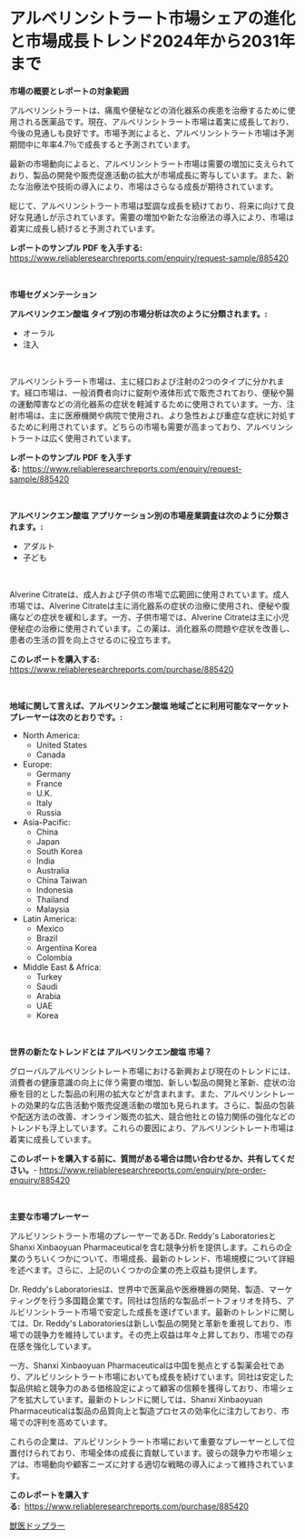 <p><h1>アルベリンシトラート市場シェアの進化と市場成長トレンド2024年から2031年まで</h1></p><p><strong>市場の概要とレポートの対象範囲</strong></p>
<p><p>アルベリンシトラートは、痛風や便秘などの消化器系の疾患を治療するために使用される医薬品です。現在、アルベリンシトラート市場は着実に成長しており、今後の見通しも良好です。市場予測によると、アルベリンシトラート市場は予測期間中に年率4.7％で成長すると予測されています。</p><p>最新の市場動向によると、アルベリンシトラート市場は需要の増加に支えられており、製品の開発や販売促進活動の拡大が市場成長に寄与しています。また、新たな治療法や技術の導入により、市場はさらなる成長が期待されています。</p><p>総じて、アルベリンシトラート市場は堅調な成長を続けており、将来に向けて良好な見通しが示されています。需要の増加や新たな治療法の導入により、市場は着実に成長し続けると予測されています。</p></p>
<p><strong>レポートのサンプル PDF を入手する:</strong> <a href="https://www.reliableresearchreports.com/enquiry/request-sample/885420">https://www.reliableresearchreports.com/enquiry/request-sample/885420</a></p>
<p>&nbsp;</p>
<p><strong>市場セグメンテーション</strong></p>
<p><strong>アルベリンクエン酸塩 タイプ別の市場分析は次のように分類されます。:</strong></p>
<p><ul><li>オーラル</li><li>注入</li></ul></p>
<p>&nbsp;</p>
<p><p>アルベリンシトラート市場は、主に経口および注射の2つのタイプに分かれます。経口市場は、一般消費者向けに錠剤や液体形式で販売されており、便秘や腸の運動障害などの消化器系の症状を軽減するために使用されています。一方、注射市場は、主に医療機関や病院で使用され、より急性および重症な症状に対処するために利用されています。どちらの市場も需要が高まっており、アルベリンシトラートは広く使用されています。</p></p>
<p><strong>レポートのサンプル PDF を入手する:</strong>&nbsp;<a href="https://www.reliableresearchreports.com/enquiry/request-sample/885420">https://www.reliableresearchreports.com/enquiry/request-sample/885420</a></p>
<p>&nbsp;</p>
<p><strong> アルベリンクエン酸塩 アプリケーション別の市場産業調査は次のように分類されます。:</strong></p>
<p><ul><li>アダルト</li><li>子ども</li></ul></p>
<p>&nbsp;</p>
<p><p>Alverine Citrateは、成人および子供の市場で広範囲に使用されています。成人市場では、Alverine Citrateは主に消化器系の症状の治療に使用され、便秘や腹痛などの症状を緩和します。一方、子供市場では、Alverine Citrateは主に小児便秘症の治療に使用されています。この薬は、消化器系の問題や症状を改善し、患者の生活の質を向上させるのに役立ちます。</p></p>
<p><strong>このレポートを購入する:</strong>&nbsp; <a href="https://www.reliableresearchreports.com/purchase/885420">https://www.reliableresearchreports.com/purchase/885420</a></p>
<p>&nbsp;</p>
<p><strong>地域に関して言えば、アルベリンクエン酸塩 地域ごとに利用可能なマーケットプレーヤーは次のとおりです。:</strong></p>
<p><ul>
    <li>
        North America:
        <ul>
            <li>United States</li>
            <li>Canada</li>
        </ul>
    </li>
    <li>
        Europe:
        <ul>
            <li>Germany</li>
            <li>France</li>
            <li>U.K.</li>
            <li>Italy</li>
            <li>Russia</li>
        </ul>
    </li>
    <li>
        Asia-Pacific:
        <ul>
            <li>China</li>
            <li>Japan</li>
            <li>South Korea</li>
            <li>India</li>
            <li>Australia</li>
            <li>China Taiwan</li>
            <li>Indonesia</li>
            <li>Thailand</li>
            <li>Malaysia</li>
        </ul>
    </li>
    <li>
        Latin America:
        <ul>
            <li>Mexico</li>
            <li>Brazil</li>
            <li>Argentina Korea</li>
            <li>Colombia</li>
        </ul>
    </li>
    <li>
        Middle East & Africa:
        <ul>
            <li>Turkey</li>
            <li>Saudi</li>
            <li>Arabia</li>
            <li>UAE</li>
            <li>Korea</li>
        </ul>
    </li>
    </ul></p>
<p>&nbsp;</p>
<p><strong>世界の新たなトレンドとは アルベリンクエン酸塩 市場？</strong></p>
<p><p>グローバルアルベリンシトレート市場における新興および現在のトレンドには、消費者の健康意識の向上に伴う需要の増加、新しい製品の開発と革新、症状の治療を目的とした製品の利用の拡大などが含まれます。また、アルベリンシトレートの効果的な広告活動や販売促進活動の増加も見られます。さらに、製品の包装や配送方法の改善、オンライン販売の拡大、競合他社との協力関係の強化などのトレンドも浮上しています。これらの要因により、アルベリンシトレート市場は着実に成長しています。</p></p>
<p><strong>このレポートを購入する前に、質問がある場合は問い合わせるか、共有してください。</strong>- <a href="https://www.reliableresearchreports.com/enquiry/pre-order-enquiry/885420">https://www.reliableresearchreports.com/enquiry/pre-order-enquiry/885420</a></p>
<p>&nbsp;</p>
<p><strong>主要な市場プレーヤー</strong></p>
<p><p>アルビリンシトラート市場のプレーヤーであるDr. Reddy's LaboratoriesとShanxi Xinbaoyuan Pharmaceuticalを含む競争分析を提供します。これらの企業のうちいくつかについて、市場成長、最新のトレンド、市場規模について詳細を述べます。さらに、上記のいくつかの企業の売上収益も提供します。</p><p>Dr. Reddy's Laboratoriesは、世界中で医薬品や医療機器の開発、製造、マーケティングを行う多国籍企業です。同社は包括的な製品ポートフォリオを持ち、アルビリンシトラート市場で安定した成長を遂げています。最新のトレンドに関しては、Dr. Reddy's Laboratoriesは新しい製品の開発と革新を重視しており、市場での競争力を維持しています。その売上収益は年々上昇しており、市場での存在感を強化しています。</p><p>一方、Shanxi Xinbaoyuan Pharmaceuticalは中国を拠点とする製薬会社であり、アルビリンシトラート市場においても成長を続けています。同社は安定した製品供給と競争力のある価格設定によって顧客の信頼を獲得しており、市場シェアを拡大しています。最新のトレンドに関しては、Shanxi Xinbaoyuan Pharmaceuticalは製品の品質向上と製造プロセスの効率化に注力しており、市場での評判を高めています。</p><p>これらの企業は、アルビリンシトラート市場において重要なプレーヤーとして位置付けられており、市場全体の成長に貢献しています。彼らの競争力や市場シェアは、市場動向や顧客ニーズに対する適切な戦略の導入によって維持されています。</p></p>
<p><strong>このレポートを購入する:</strong>&nbsp;&nbsp;<a href="https://www.reliableresearchreports.com/purchase/885420">https://www.reliableresearchreports.com/purchase/885420</a></p>
<p><p><a href="https://medium.com/@valeridd446677/%E7%8D%A3%E5%8C%BB%E7%94%A8%E3%83%89%E3%83%83%E3%83%97%E3%83%A9%E3%83%BC%E5%B8%82%E5%A0%B4-%E5%B8%82%E5%A0%B4cagr-%E5%B8%82%E5%A0%B4%E3%83%88%E3%83%AC%E3%83%B3%E3%83%89-%E6%88%90%E9%95%B7%E6%88%A6%E7%95%A5%E3%81%AB%E9%96%A2%E3%81%99%E3%82%8B%E6%B4%9E%E5%AF%9F-9427f325ec4a">獣医ドップラー</a></p></p>